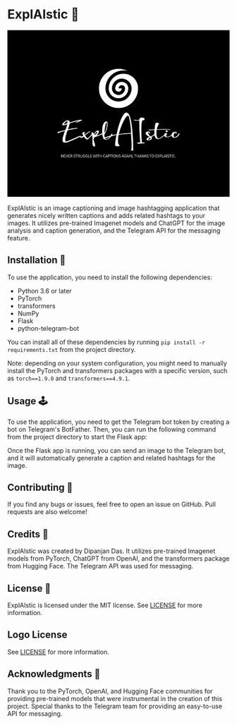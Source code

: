 # ExplAIstic 📸

![ExplAIstic Logo](logo.png)

ExplAIstic is an image captioning and image hashtagging application that generates nicely written captions and adds related hashtags to your images. It utilizes pre-trained Imagenet models and ChatGPT for the image analysis and caption generation, and the Telegram API for the messaging feature.

## Installation 🚀

To use the application, you need to install the following dependencies:

- Python 3.6 or later
- PyTorch
- transformers
- NumPy
- Flask
- python-telegram-bot

You can install all of these dependencies by running `pip install -r requirements.txt` from the project directory.

Note: depending on your system configuration, you might need to manually install the PyTorch and transformers packages with a specific version, such as `torch==1.9.0` and `transformers==4.9.1`.

## Usage 🕹️

To use the application, you need to get the Telegram bot token by creating a bot on Telegram's BotFather. Then, you can run the following command from the project directory to start the Flask app:


Once the Flask app is running, you can send an image to the Telegram bot, and it will automatically generate a caption and related hashtags for the image.

## Contributing 🤝

If you find any bugs or issues, feel free to open an issue on GitHub. Pull requests are also welcome!

## Credits 🙏

ExplAIstic was created by Dipanjan Das. It utilizes pre-trained Imagenet models from PyTorch, ChatGPT from OpenAI, and the transformers package from Hugging Face. The Telegram API was used for messaging.

## License 📝

ExplAIstic is licensed under the MIT license. See [LICENSE](LICENSE) for more information.

## Logo License
See [LICENSE](https://github.com/dasdipanjan04/ExplAIstic/blob/main/LOGO%20LICENSE) for more information.
## Acknowledgments 👏

Thank you to the PyTorch, OpenAI, and Hugging Face communities for providing pre-trained models that were instrumental in the creation of this project. Special thanks to the Telegram team for providing an easy-to-use API for messaging.
